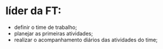 # líder da FT:
- definir o time de trabalho;
- planejar as primeiras atividades;
- realizar o acompanhamento diários das atividades do time;
